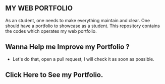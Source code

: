 ## MY WEB PORTFOLIO

As an student, one needs to make everything maintain and clear.
One should have a portfolio to showcase as a student. This repository
contains the codes which operates my web portfolio.

## Wanna Help me Improve my Portfolio ?

- Let's do that, open a pull request, I will check it
as soon as possible.

## Click Here to See my Portfolio.
